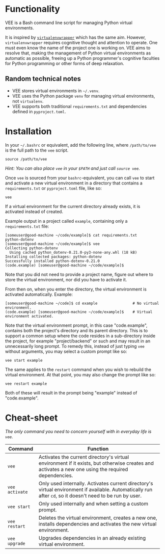 # Functionality

VEE is a Bash command line script for managing Python virtual environments.

It is inspired by [`virtualenvwrapper`](https://virtualenvwrapper.readthedocs.io/en/latest/) which has the same aim. However, `virtualenvwrapper` requires cognitive thought and attention to operate. One must even know the name of the project one is working on. VEE aims to resolve that, making the management of Python virtual environments as automatic as possible, freeing up a Python programmer's cognitive faculties for Python programming or other forms of deep relaxation.

## Random technical notes
* VEE stores virtual environments in `~/.venv`.
* VEE uses the Python package `venv` for managing virtual environments, not `virtualenv`.
* VEE supports both traditional `requirements.txt` and dependencies defined in `pyproject.toml`.

# Installation

In your `~/.bashrc` or equivalent, add the following line, where `/path/to/vee` is the full path to the `vee` script.

    source /path/to/vee

*Hint: You can also place `vee` in your `$PATH` and just call `source vee`.*

Once `vee` is sourced from your `bashrc`-equivalent, you can call `vee` to start and activate a new virtual environment in a directory that contains a `requirements.txt` or `pyproject.toml` file, like so:

    vee

If a virtual environment for the current directory already exists, it is activated instead of created.

Example output in a project called `example`, containing only a `requirements.txt` file:

    [someuser@good-machine ~/code/example]$ cat requirements.txt 
    python-dotenv
    [someuser@good-machine ~/code/example]$ vee
    Collecting python-dotenv
      Using cached python_dotenv-0.21.0-py3-none-any.whl (18 kB)
    Installing collected packages: python-dotenv
    Successfully installed python-dotenv-0.21.0
    (code.example) [someuser@good-machine ~/code/example]$ 

Note that you did not need to provide a project name, figure out where to store the virtual environment, nor did you have to activate it.

From then on, when you enter the directory, the virtual environment is activated automatically. Example:

    [someuser@good-machine ~/code]$ cd example                # No virtual environment.
    (code.example) [someuser@good-machine ~/code/example]$    # Virtual environment activated.

Note that the virtual environment prompt, in this case "code.example", contains both the project's directory and its parent directory. This is to support a common setup where the code resides in a sub-directory inside the project, for example "project/backend" or such and may result in an unnecessarily long prompt. To remedy this, instead of just typing `vee` without arguments, you may select a custom prompt like so:

    vee start example

The same applies to the `restart` command when you wish to rebuild the virtual environment. At that point, you may also change the prompt like so:

    vee restart example

Both of these will result in the prompt being "example" instead of "code.example".

# Cheat-sheet

*The only command you need to concern yourself with in everyday life is `vee`.*

| Command        | Function                                                                                                                                                   |
| -------------- | ---------------------------------------------------------------------------------------------------------------------------------------------------------- |
| `vee`          | Activates the current directory's virtual environment if it exists, but otherwise creates and activates a new one using the required dependencies.         |
| `vee activate` | Only used internally. Activates current directory's virtual environment if available. Automatically run after `cd`, so it doesn't need to be run by user.  |
| `vee start`    | Only used internally and when setting a custom prompt.                                                                                                     |
| `vee restart`  | Deletes the virtual environment, creates a new one, installs dependencies and activates the new virtual environment.                                       |
| `vee upgrade`  | Upgrades dependencies in an already existing virtual environment.                                                                                          |
